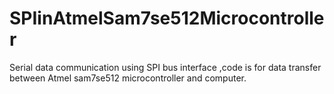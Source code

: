 # SPIinAtmelSam7se512Microcontroller
Serial data communication using SPI bus interface ,code is for data transfer between Atmel sam7se512 microcontroller and computer.
